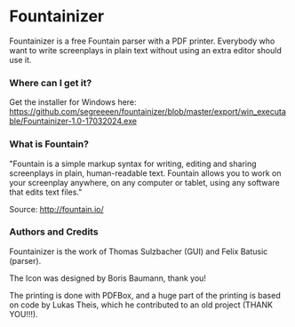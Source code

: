 # Fountainizer
Fountainizer is a free Fountain parser with a PDF printer.
Everybody who want to write screenplays in plain text without using an extra editor should use it. 

### Where can I get it? 
Get the installer for Windows here: https://github.com/segreeeen/fountainizer/blob/master/export/win_executable/Fountainizer-1.0-17032024.exe

### What is Fountain?
"Fountain is a simple markup syntax for writing, editing and sharing screenplays in plain, human-readable text. Fountain allows you to work on your screenplay anywhere, on any computer or tablet, using any software that edits text files."

Source: http://fountain.io/

### Authors and Credits
Fountainizer is the work of Thomas Sulzbacher (GUI) and Felix Batusic (parser).

The Icon was designed by Boris Baumann, thank you!

The printing is done with PDFBox, and a huge part of the printing is based on code by Lukas Theis, which he contributed to an old project (THANK YOU!!!).
